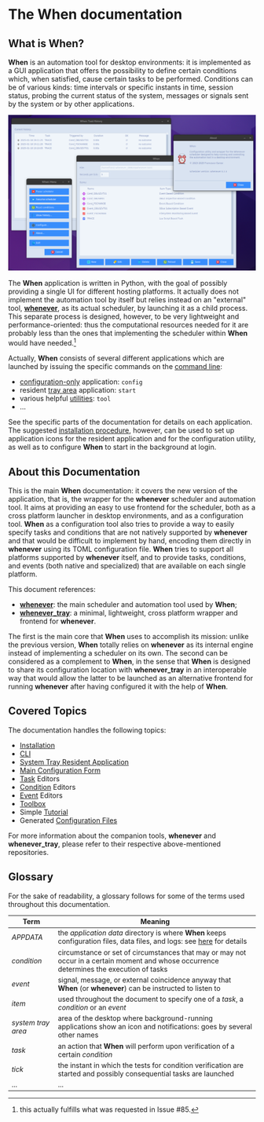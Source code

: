 # The **When** documentation

## What is When?

**When** is an automation tool for desktop environments: it is implemented as a GUI application that offers the possibility to define certain conditions which, when satisfied, cause certain tasks to be performed. Conditions can be of various kinds: time intervals or specific instants in time, session status, probing the current status of the system, messages or signals sent by the system or by other applications.

![MainWindow](graphics/when-application.png)

The **When** application is written in Python, with the goal of possibly providing a single UI for different hosting platforms. It actually does not implement the automation tool by itself but relies instead on an "external" tool, [**whenever**](https://github.com/almostearthling/whenever), as its actual scheduler, by launching it as a child process. This separate process is designed, however, to be very lightweight and performance-oriented: thus the computational resources needed for it are probably less than the ones that implementing the scheduler within **When** would have needed.[^1]

Actually, **When** consists of several different applications which are launched by issuing the specific commands on the [command line](cli.md):

* [configuration-only](cfgform.md) application: `config`
* resident [tray area](tray.md) application: `start`
* various helpful [utilities](cli.md#toolbox): `tool`
* ...

See the specific parts of the documentation for details on each application. The suggested [installation procedure](install.md), however, can be used to set up application icons for the resident application and for the configuration utility, as well as to configure **When** to start in the background at login.


## About this Documentation

This is the main **When** documentation: it covers the new version of the application, that is, the wrapper for the **whenever** scheduler and automation tool. It aims at providing an easy to use frontend for the scheduler, both as a cross platform launcher in desktop environments, and as a configuration tool. **When** as a configuration tool also tries to provide a way to easily specify tasks and conditions that are not natively supported by **whenever** and that would be difficult to implement by hand, encoding them directly in **whenever** using its TOML configuration file. **When** tries to support all platforms supported by **whenever** itself, and to provide tasks, conditions, and events (both native and specialized) that are available on each single platform.

This document references:

* [**whenever**](https://github.com/almostearthling/whenever): the main scheduler and automation tool used by **When**;
* [**whenever_tray**](https://github.com/almostearthling/whenever_tray): a minimal, lightweight, cross platform wrapper and frontend for **whenever**.

The first is the main core that **When** uses to accomplish its mission: unlike the previous version, **When** totally relies on **whenever** as its internal engine instead of implementing a scheduler on its own. The second can be considered as a complement to **When**, in the sense that **When** is designed to share its configuration location with **whenever_tray** in an interoperable way that would allow the latter to be launched as an alternative frontend for running **whenever** after having configured it with the help of **When**.


## Covered Topics

The documentation handles the following topics:

* [Installation](install.md)
* [CLI](cli.md)
* [System Tray Resident Application](tray.md)
* [Main Configuration Form](cfgform.md)
* [Task](tasks.md) Editors
* [Condition](conditions.md) Editors
* [Event](events.md) Editors
* [Toolbox](cli.md#toolbox)
* Simple [Tutorial](tutorial.md)
* Generated [Configuration Files](configfile.md)

For more information about the companion tools, **whenever** and **whenever_tray**, please refer to their respective above-mentioned repositories.


## Glossary

For the sake of readability, a glossary follows for some of the terms used throughout this documentation.

| **Term**           | **Meaning**                                                                                                                                                |
|--------------------|------------------------------------------------------------------------------------------------------------------------------------------------------------|
| _APPDATA_          | the _application data_ directory is where **When** keeps configuration files, data files, and logs: see [here](appdata.md) for details                     |
| _condition_        | circumstance or set of circumstances that may or may not occur in a certain moment and whose occurrence determines the execution of tasks                  |
| _event_            | signal, message, or external coincidence anyway that **When** (or **whenever**) can be instructed to listen to                                             |
| _item_             | used throughout the document to specify one of a _task_, a _condition_ or an _event_                                                                       |
| _system tray area_ | area of the desktop where background-running applications show an icon and notifications: goes by several other names                                      |
| _task_             | an action that **When** will perform upon verification of a certain _condition_                                                                            |
| _tick_             | the instant in which the tests for condition verification are started and possibly consequential tasks are launched                                        |
| ...                | ...                                                                                                                                                        |


[^1]: this actually fulfills what was requested in Issue #85.
